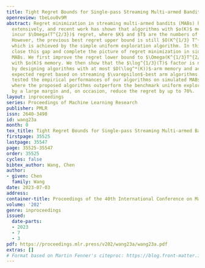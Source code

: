 ```yaml
---
title: Tight Regret Bounds for Single-pass Streaming Multi-armed Bandits
openreview: tbeLou0v9M
abstract: Regret minimization in streaming multi-armed bandits (MABs) has been studied
  extensively, and recent work has shown that algorithms with $o(K)$ memory have to
  incur $\Omega(T^{2/3})$ regret, where $K$ and $T$ are the numbers of arms and trials.
  However, the previous best regret upper bound is still $O(K^{1/3} T^{2/3}\log^{1/3}(T))$,
  which is achieved by the simple uniform exploration algorithm. In this paper, we
  close this gap and complete the picture of regret minimization in single-pass streaming
  MABs. We first improve the regret lower bound to $\Omega(K^{1/3}T^{2/3})$ for algorithms
  with $o(K)$ memory. We then show that the $\log^{1/3}(T)$ factor is not necessary
  by designing algorithms with at most $O(\log^*(K))$-arm memory and achieve $O(K^{1/3}T^{2/3})$
  expected regret based on streaming $\varepsilon$-best arm algorithms. We further
  tested the empirical performances of our algorithms on simulated MABs instances,
  where the proposed algorithms outperform the benchmark uniform exploration algorithm
  by a large margin and, on occasion, reduce the regret by up to 70%.
layout: inproceedings
series: Proceedings of Machine Learning Research
publisher: PMLR
issn: 2640-3498
id: wang23a
month: 0
tex_title: Tight Regret Bounds for Single-pass Streaming Multi-armed Bandits
firstpage: 35525
lastpage: 35547
page: 35525-35547
order: 35525
cycles: false
bibtex_author: Wang, Chen
author:
- given: Chen
  family: Wang
date: 2023-07-03
address: 
container-title: Proceedings of the 40th International Conference on Machine Learning
volume: '202'
genre: inproceedings
issued:
  date-parts:
  - 2023
  - 7
  - 3
pdf: https://proceedings.mlr.press/v202/wang23a/wang23a.pdf
extras: []
# Format based on Martin Fenner's citeproc: https://blog.front-matter.io/posts/citeproc-yaml-for-bibliographies/
---
```

